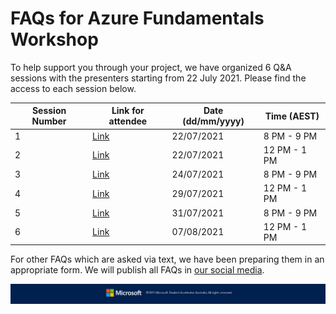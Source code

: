 # FAQs for Azure Fundamentals Workshop

To help support you through your project, we have organized 6 Q&A sessions with the presenters starting from 22 July 2021. Please find the access to each session below.

|Session Number|Link for attendee|Date (dd/mm/yyyy)|Time (AEST)|
|--------------|-----------------|-----------------|-----------|
|1|[Link](https://teams.microsoft.com/dl/launcher/launcher.html?url=%2F_%23%2Fl%2Fmeetup-join%2F19%3Ameeting_YWEyYzNlNmQtNmZkMC00MTAwLTk3NDItNWYyZDU4NmYyNzc1%40thread.v2%2F0%3Fcontext%3D%257b%2522Tid%2522%253a%252284c31ca0-ac3b-4eae-ad11-519d80233e6f%2522%252c%2522Oid%2522%253a%2522c68449a9-8e0d-4fb5-ae7b-4ffd20df1ec4%2522%252c%2522IsBroadcastMeeting%2522%253atrue%257d%26btype%3Da%26role%3Da%26anon%3Dtrue&type=meetup-join&deeplinkId=613e9d67-6f70-4b50-81c7-e418e7b4e9ad&directDl=true&msLaunch=true&enableMobilePage=true&suppressPrompt=true)|22/07/2021|8 PM - 9 PM|
|2|[Link](https://teams.microsoft.com/dl/launcher/launcher.html?url=%2F_%23%2Fl%2Fmeetup-join%2F19%3Ameeting_YmVlMjE2YTEtNGEwMy00ZjMzLWI3MjktMTA4NzliZTdlNDE5%40thread.v2%2F0%3Fcontext%3D%257b%2522Tid%2522%253a%252284c31ca0-ac3b-4eae-ad11-519d80233e6f%2522%252c%2522Oid%2522%253a%2522c68449a9-8e0d-4fb5-ae7b-4ffd20df1ec4%2522%252c%2522IsBroadcastMeeting%2522%253atrue%257d%26btype%3Da%26role%3Da%26anon%3Dtrue&type=meetup-join&deeplinkId=4301485a-0411-48b1-a924-93ccf07d2a6d&directDl=true&msLaunch=true&enableMobilePage=true&suppressPrompt=true)|22/07/2021|12 PM - 1 PM|
|3|[Link](https://teams.microsoft.com/dl/launcher/launcher.html?url=%2F_%23%2Fl%2Fmeetup-join%2F19%3Ameeting_MjAyZTJiNjMtM2ViNy00M2U3LTlkMmItZmVjMmZlYWRjOGVm%40thread.v2%2F0%3Fcontext%3D%257b%2522Tid%2522%253a%252284c31ca0-ac3b-4eae-ad11-519d80233e6f%2522%252c%2522Oid%2522%253a%2522c68449a9-8e0d-4fb5-ae7b-4ffd20df1ec4%2522%252c%2522IsBroadcastMeeting%2522%253atrue%257d%26btype%3Da%26role%3Da%26anon%3Dtrue&type=meetup-join&deeplinkId=2c3c187c-d6cb-4e0a-8782-7f4ef87b52f7&directDl=true&msLaunch=true&enableMobilePage=true&suppressPrompt=true)|24/07/2021|8 PM - 9 PM|
|4|[Link](https://teams.microsoft.com/dl/launcher/launcher.html?url=%2F_%23%2Fl%2Fmeetup-join%2F19%3Ameeting_NjE4NWYzZjEtNzAyNC00MGUxLTlkZTktMWE0ZGFmMTI1ZmNm%40thread.v2%2F0%3Fcontext%3D%257b%2522Tid%2522%253a%252284c31ca0-ac3b-4eae-ad11-519d80233e6f%2522%252c%2522Oid%2522%253a%2522c68449a9-8e0d-4fb5-ae7b-4ffd20df1ec4%2522%252c%2522IsBroadcastMeeting%2522%253atrue%257d%26btype%3Da%26role%3Da%26anon%3Dtrue&type=meetup-join&deeplinkId=93a28442-14d7-4a88-943e-c489cc874087&directDl=true&msLaunch=true&enableMobilePage=true&suppressPrompt=true)|29/07/2021|12 PM - 1 PM|
|5|[Link](https://teams.microsoft.com/dl/launcher/launcher.html?url=%2F_%23%2Fl%2Fmeetup-join%2F19%3Ameeting_YjkxNDI0MGUtZTMwZS00MWU5LWJjMzYtMTNhZGMxNzIxOTlj%40thread.v2%2F0%3Fcontext%3D%257b%2522Tid%2522%253a%252284c31ca0-ac3b-4eae-ad11-519d80233e6f%2522%252c%2522Oid%2522%253a%2522c68449a9-8e0d-4fb5-ae7b-4ffd20df1ec4%2522%252c%2522IsBroadcastMeeting%2522%253atrue%257d%26btype%3Da%26role%3Da%26anon%3Dtrue&type=meetup-join&deeplinkId=1beaea5b-471d-43cc-892a-af95963df4d6&directDl=true&msLaunch=true&enableMobilePage=true&suppressPrompt=true)|31/07/2021|8 PM - 9 PM|
|6|[Link](https://teams.microsoft.com/dl/launcher/launcher.html?url=%2F_%23%2Fl%2Fmeetup-join%2F19%3Ameeting_YzAzYzQ0MTEtMjEzYy00MGQ4LWI3MjUtM2RjODgwNmYwZmQ1%40thread.v2%2F0%3Fcontext%3D%257b%2522Tid%2522%253a%252284c31ca0-ac3b-4eae-ad11-519d80233e6f%2522%252c%2522Oid%2522%253a%2522c68449a9-8e0d-4fb5-ae7b-4ffd20df1ec4%2522%252c%2522IsBroadcastMeeting%2522%253atrue%257d%26btype%3Da%26role%3Da%26anon%3Dtrue&type=meetup-join&deeplinkId=16c24a98-2e96-424e-b1eb-88adf36a2210&directDl=true&msLaunch=true&enableMobilePage=true&suppressPrompt=true)|07/08/2021|12 PM - 1 PM|

For other FAQs which are asked via text, we have been preparing them in an appropriate form. We will publish all FAQs in [our social media](https://www.facebook.com/msaaussie).

![Footer_Banner](https://github.com/AUMSA/2021-MSA-content/blob/main/images/MicrosoftBannerFooter.png?raw=true)
